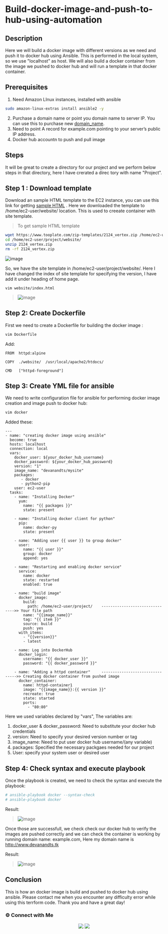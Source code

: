 # Build-docker-image-and-push-to-hub-using-automation

## Description

Here we will build a docker image with different versions as we need and push it to docker hub using Ansible. This is performed in the local system, so we use "localhost" as host. We will also build a docker container from the image we pushed to docker hub and will run a template in that docker container.

## Prerequisites

1. Need Amazon LInux instances, installed with ansible
~~~sh
sudo amazon-linux-extras install ansible2 -y
~~~
2. Purchase a domain name or point you domain name to server IP. You can use this to purchase new [domain_name](http://www.freenom.com/en/index.html).
3.  Need to point A record for example.com pointing to your server’s public IP address.
4.  Docker hub accountn to push and pull image

## Steps

It will be great to create a directory for our project and we perform below steps in that directory, here I have crerated a direc tory with name "Project".

## Step 1 : Download template

Download an sample HTML template to the EC2 instance, you can use this link for getting [sample HTML](https://www.tooplate.com/) . 
Here we downloaded the template to /home/ec2-user/website/ location. This is used to creeate container with site template.

> To get sample HTML template

~~~sh
wget https://www.tooplate.com/zip-templates/2124_vertex.zip /home/ec2-user/project/website/
cd /home/ec2-user/project/website/
unzip 2124_vertex.zip
rm -rf 2124_vertex.zip
~~~

![image](https://user-images.githubusercontent.com/100773863/162551874-8a37fd2e-de7f-4737-8b57-0da2c3d47a3e.png)

So, we have the site template in /home/ec2-user/project/website/. Here I have changed the index of site template for specifying the version, I have add it under heading of home page.

~~~
vim website/index.html
~~~

>![image](https://user-images.githubusercontent.com/100773863/165044704-bec980f9-a934-49be-ac23-fda9948510d0.png)
 

## Step 2: Create Dockerfile

First we need to create a Dockerfile for building the docker image :

~~~sh
vim Dockerfile
~~~
Add:

~~~
FROM  httpd:alpine
    
COPY  ./website/  /usr/local/apache2/htdocs/

CMD   ["httpd-foreground"]
~~~

## Step 3: Create YML file for ansible

We need to write configuration file for ansible for performing docker image creation and image push to docker hub:

~~~sh
vim docker
~~~~
Added these:

~~~
---
- name: "creating docker image using ansible"
  become: true
  hosts: localhost
  connection: local
  vars:
    docker_user: ${your_docker_hub_username}
    docker_password: ${your_docker_hub_password}
    version: "1"                       
    image_name: "devanandts/mysite"     
    packages:
       - docker
       - python2-pip
    user: ec2-user
  tasks:
    - name: "Installing Docker"
      yum:
        name: "{{ packages }}"
        state: present

    - name: "Installing docker client for python"
      pip:
        name: docker-py
        state: present

    - name: "Adding user {{ user }} to group docker"
      user:
        name: "{{ user }}"
        group: docker
        append: yes

    - name: "Restarting and enabling docker service"
      service:
        name: docker
        state: restarted
        enabled: true

    - name: "build image"
      docker_image:
        build:
          path: /home/ec2-user/project/    ------------------------------->> Your file path
        name: "{{image_name}}"
        tag: "{{ item }}"
        source: build
        push: yes
      with_items:
        - "{{version}}"
        - latest

    - name: Log into DockerHub
      docker_login:
        username: "{{ docker_user }}"
        password: "{{ docker_password }}"

    - name: "Adding a httpd container"     -------------------------------->> Creating docker container from pushed image
      docker_container:
        name: httpd-container1
        image: "{{image_name}}:{{ version }}"
        recreate: true
        state: started
        ports:
          - "80:80"
~~~

Here we used variables declared by "vars", The variables are:
  
  1. docker_user & docker_password: Need to substitute your docker hub credentials
  2. version: Need to specify your desired version number or tag
  3. image_name: Need to put user docker hub username/(any variable)
  4. packages: Specified the necessary packgaes needed for our project
  5. User: specify your system user or desired user

## Step 4: Check syntax and execute playbook

Once the playbook is created, we need to check the syntax and execute the playbook:

~~~sh
# ansible-playbook docker --syntax-check
# ansible-playbook docker
~~~
Result:
> ![image](https://user-images.githubusercontent.com/100773863/165047613-e90c2548-f4f5-4c70-8500-da0baf742108.png)

Once those are successfull, we check check our docker hub to verify the images are pushed correctly and we can check the container is working by running domain name: example.com, Here my domain name is http://www.devanandts.tk

Result:
> ![image](https://user-images.githubusercontent.com/100773863/165048018-0cd73115-13d6-4eab-836b-751c9ce7ef6f.png)


## Conclusion

This is how an docker image is build and pushed to docker hub using ansible. Please contact me when you encounter any difficulty error while using this terrform code. Thank you and have a great day!


### ⚙️ Connect with Me
<p align="center">
<a href="https://www.instagram.com/dev_anand__/"><img src="https://img.shields.io/badge/Instagram-E4405F?style=for-the-badge&logo=instagram&logoColor=white"/></a>
<a href="https://www.linkedin.com/in/dev-anand-477898201/"><img src="https://img.shields.io/badge/LinkedIn-0077B5?style=for-the-badge&logo=linkedin&logoColor=white"/></a>
